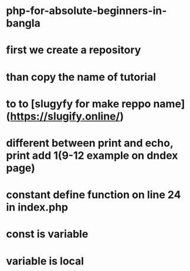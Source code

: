 # php-for-absolute-beginners-in-bangla

# first we create a repository
# than copy the name of tutorial 
# to to [slugyfy for make reppo name] (https://slugify.online/)
# different between print and echo, print add 1(9-12 example on dndex page)
# constant define function on line 24 in index.php
# const is variable
# variable is local

